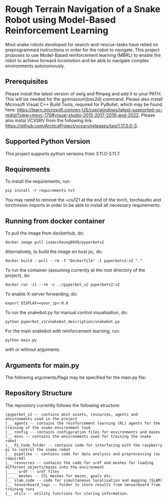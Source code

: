 # Rough Terrain Navigation of a Snake Robot using Model-Based Reinforcement Learning
Most snake robots developed for search-and-rescue-tasks have relied on preprogrammed instructions in order for the robot to navigate. This project proposes to use Model-Based reinforcement learning (MBRL) to enable the robot to achieve forward locomotion and be able to navigate complex environments autonomously.

## Prerequisites
Please install the latest version of swig and ffmpeg and add it to your PATH. This will be needed for the gymnasium[box2d] command. Please also install Microsoft Visual C++ Build Tools, required for PyBullet, which may be found here: https://learn.microsoft.com/en-US/cpp/windows/latest-supported-vc-redist?view=msvc-170#visual-studio-2015-2017-2019-and-2022. Please also instal VCXSRV from the following link: https://github.com/ArcticaProject/vcxsrv/releases/tag/1.17.0.0-3. 

## Supported Python Version
This project supports python versions from 3.11.0-3.11.7.

## Requirements
To install the requirements, run:
```
pip install -r requirements.txt
```
You may need to remove the +cu121 at the end of the torch, torchaudio and torchvision imports in order to be able to install all necessary requirements.

## Running from docker container
To pull the image from dockerhub, do:
```
docker image pull isaaccheung0930/pyperbotv2
```
Alternatively, to build the image on host pc, do:
```
docker build --pull --rm -f "Dockerfile" -t pyperbotv2:v2 "."
```
To run the container (assuming currently at the root directory of the project), do:
```
docker run -it --rm -v .:/pyperbot_v2 pyperbotv2:v2
```
To enable X-server forwarding, do:
```
export DISPLAY=<your_ip>:0.0
```
To run the snakebot.py for manual control visualisation, do:
```
python pyperbot_v2/snakebot_description/snakebot.py
```
For the main snakebot with reinforcement learning, run:
```
python main.py
```
with or without arguments.

## Arguments for main.py
The following arguments/flags may be specified for the main.py file:


## Repository Structure
The repository currently follows the following structure:
```
|pyperbot_v2 -- contains most assets, resources, agents and environments used in the project
|__ agents -- contains the reinforcement learning (RL) agents for the training of the snake environment task
|__ config -- contains configuration files for environments and mazes
|__ envs -- contains the environments used for training the snake robot
|__ Pi_Code_folder -- contains code for interfacing with the raspberry pi to control the snake robot
|__ pipeline -- contains code for data analysis and preprocessing (as required)
|__ resources -- contains the code for urdf and meshes for loading different objects/mazes into the environment
|____ urdf -- urdf files
|____ meshes -- STL meshes for mazes, goals etc.
|__ slam_code -- code for simultaneous localisation and mapping (SLAM)
|__ tensorboard_logs -- folder to store results from tensorboard from training runs
|__ utils -- utility functions for storing information.
```